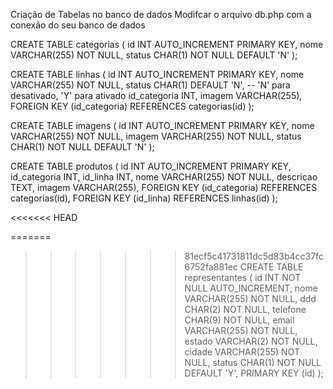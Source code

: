 Criação de Tabelas no banco de dados 
Modifcar o arquivo db.php com a conexão do seu banco de dados 
	
CREATE TABLE categorias (
    id INT AUTO_INCREMENT PRIMARY KEY,
    nome VARCHAR(255) NOT NULL,
    status CHAR(1) NOT NULL DEFAULT 'N'
);


CREATE TABLE linhas (
    id INT AUTO_INCREMENT PRIMARY KEY,
    nome VARCHAR(255) NOT NULL,
    status CHAR(1) DEFAULT 'N', -- 'N' para desativado, 'Y' para ativado
    id_categoria INT,
    imagem VARCHAR(255),
    FOREIGN KEY (id_categoria) REFERENCES categorias(id)
);


CREATE TABLE imagens (
    id INT AUTO_INCREMENT PRIMARY KEY,
    nome VARCHAR(255) NOT NULL,
    imagem VARCHAR(255) NOT NULL,
    status CHAR(1) NOT NULL DEFAULT 'N'
);


CREATE TABLE produtos (
    id INT AUTO_INCREMENT PRIMARY KEY,
    id_categoria INT,
    id_linha INT,
    nome VARCHAR(255) NOT NULL,
    descricao TEXT,
    imagem VARCHAR(255),
    FOREIGN KEY (id_categoria) REFERENCES categorias(id),
    FOREIGN KEY (id_linha) REFERENCES linhas(id) 
);


<<<<<<< HEAD

=======
>>>>>>> 81ecf5c41731811dc5d83b4cc37fc6752fa881ec
CREATE TABLE representantes (
    id INT NOT NULL AUTO_INCREMENT,
    nome VARCHAR(255) NOT NULL,
    ddd CHAR(2) NOT NULL,
    telefone CHAR(9) NOT NULL,
    email VARCHAR(255) NOT NULL,
    estado VARCHAR(2) NOT NULL,
    cidade VARCHAR(255) NOT NULL,
    status CHAR(1) NOT NULL DEFAULT 'Y',
    PRIMARY KEY (id)
);
